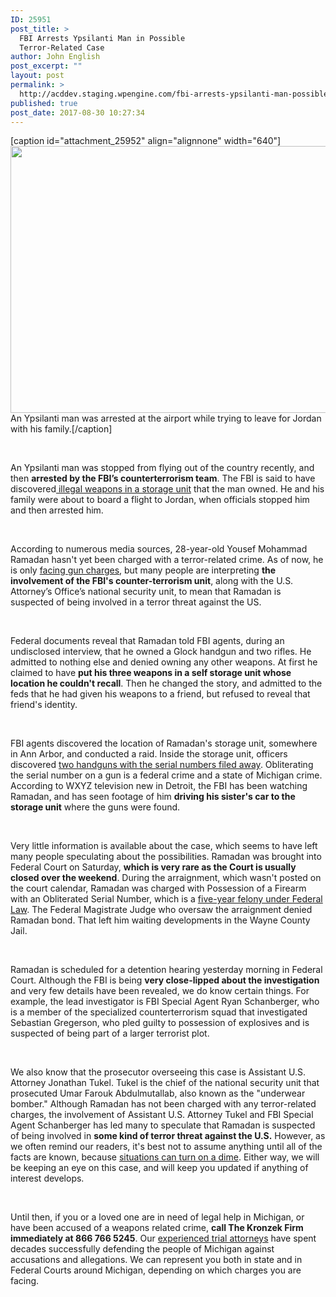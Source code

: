 ```yaml
---
ID: 25951
post_title: >
  FBI Arrests Ypsilanti Man in Possible
  Terror-Related Case
author: John English
post_excerpt: ""
layout: post
permalink: >
  http://acddev.staging.wpengine.com/fbi-arrests-ypsilanti-man-possible-terror-related-case.html
published: true
post_date: 2017-08-30 10:27:34
---
```

[caption id="attachment_25952" align="alignnone" width="640"]<img class="size-large wp-image-25952" src="http://acddev.staging.wpengine.com/wp-content/uploads/2017/08/canstockphoto4916765-1024x683.jpg" alt="" width="640" height="427" /> An Ypsilanti man was arrested at the airport while trying to leave for Jordan with his family.[/caption]

&nbsp;

<span style="font-weight: 400;">An Ypsilanti man was stopped from flying out of the country recently, and then </span><b>arrested by the FBI’s counterterrorism team</b><span style="font-weight: 400;">. The FBI is said to have discovered</span><a href="https://acddev.staging.wpengine.com/firearm-charges.html"><span style="font-weight: 400;"> illegal weapons in a storage unit</span></a><span style="font-weight: 400;"> that the man owned. He and his family were about to board a flight to Jordan, when officials stopped him and then arrested him.</span>

&nbsp;

<span style="font-weight: 400;">According to numerous media sources, 28-year-old Yousef Mohammad Ramadan hasn't yet been charged with a terror-related crime. As of now, he is only </span><a href="https://acddev.staging.wpengine.com/carrying-concealed-weapon-michigan-firearm-attorneys.html"><span style="font-weight: 400;">facing gun charges</span></a><span style="font-weight: 400;">, but many people are interpreting </span><b>the involvement of the FBI's counter-terrorism unit</b><span style="font-weight: 400;">, along with the U.S. Attorney’s Office’s national security unit, to mean that Ramadan is suspected of being involved in a terror threat against the US.</span>

&nbsp;

<span style="font-weight: 400;">Federal documents reveal that Ramadan told FBI agents, during an undisclosed interview, that he owned a Glock handgun and two rifles. He admitted to nothing else and denied owning any other weapons. At first he claimed to have </span><b>put his three weapons in a self storage unit whose location he couldn't recall</b><span style="font-weight: 400;">. Then he changed the story, and admitted to the feds that he had given his weapons to a friend, but refused to reveal that friend's identity.</span>

&nbsp;

<span style="font-weight: 400;">FBI agents discovered the location of Ramadan's storage unit, somewhere in Ann Arbor, and conducted a raid. Inside the storage unit, officers discovered </span><a href="https://acddev.staging.wpengine.com/michigan-felony-firearm-attorneys-michigan-gun-lawyers.html"><span style="font-weight: 400;">two handguns with the serial numbers filed away</span></a><span style="font-weight: 400;">. Obliterating the serial number on a gun is a federal crime and a state of Michigan crime. According to WXYZ television new in Detroit, the FBI has been watching Ramadan, and has seen footage of him </span><b>driving his sister's car to the storage unit</b><span style="font-weight: 400;"> where the guns were found. </span>

&nbsp;

<span style="font-weight: 400;">Very little information is available about the case, which seems to have left many people speculating about the possibilities. Ramadan was brought into Federal Court on Saturday, </span><b>which is very rare as the Court is usually closed over the weekend</b><span style="font-weight: 400;">. During the arraignment, which wasn't posted on the court calendar, Ramadan was charged with Possession of a Firearm with an Obliterated Serial Number, which is a </span><a href="https://acddev.staging.wpengine.com/felony-information.html"><span style="font-weight: 400;">five-year felony under Federal Law</span></a><span style="font-weight: 400;">. The Federal Magistrate Judge who oversaw the arraignment denied Ramadan bond. That left him waiting developments in the Wayne County Jail.</span>

&nbsp;

<span style="font-weight: 400;">Ramadan is scheduled for a detention hearing yesterday morning in Federal Court. Although the FBI is being </span><b>very close-lipped about the investigation </b><span style="font-weight: 400;">and very few details have been revealed, we do know certain things. For example, the lead investigator is FBI Special Agent Ryan Schanberger, who is a member of the specialized counterterrorism squad that investigated Sebastian Gregerson, who pled guilty to possession of explosives and is suspected of being part of a larger terrorist plot.</span>

&nbsp;

<span style="font-weight: 400;">We also know that the prosecutor overseeing this case is Assistant U.S. Attorney Jonathan Tukel. Tukel is the chief of the national security unit that prosecuted Umar Farouk Abdulmutallab, also known as the "underwear bomber." </span><span style="font-weight: 400;">Although Ramadan has not been charged with any terror-related charges, the involvement of Assistant U.S. Attorney Tukel and FBI Special Agent Schanberger has led many to speculate that Ramadan is suspected of being involved in </span><b>some kind of terror threat against the U.S.</b><span style="font-weight: 400;"> However, as we often remind our readers, it's best not to assume anything until all of the facts are known, because </span><a href="https://acddev.staging.wpengine.com/getting-dismissals.html"><span style="font-weight: 400;">situations can turn on a dime</span></a><span style="font-weight: 400;">. Either way, we will be keeping an eye on this case, and will keep you updated if anything of interest develops.</span>

&nbsp;

<span style="font-weight: 400;">Until then, if you or a loved one are in need of legal help in Michigan, or have been accused of a weapons related crime, </span><b>call The Kronzek Firm immediately at 866 766 5245</b><span style="font-weight: 400;">. Our </span><a href="https://acddev.staging.wpengine.com/trial-attorneys.html"><span style="font-weight: 400;">experienced trial attorneys</span></a><span style="font-weight: 400;"> have spent decades successfully defending the people of Michigan against accusations and allegations. We can represent you both in state and in Federal Courts around Michigan, depending on which charges you are facing.</span>

&nbsp;